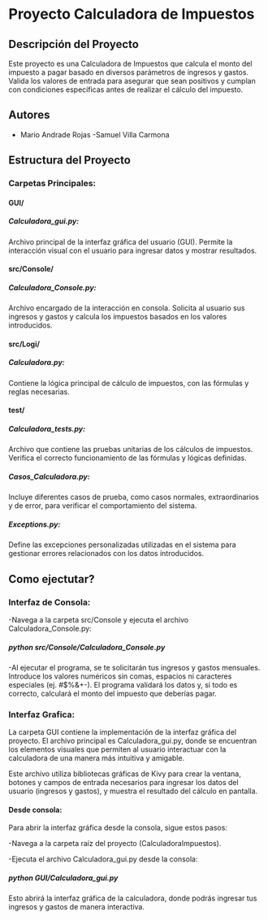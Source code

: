 # Proyecto Calculadora de Impuestos

## Descripción del Proyecto

Este proyecto es una Calculadora de Impuestos que calcula el monto del impuesto a pagar basado en diversos parámetros de ingresos y gastos. Valida los valores de entrada para asegurar que sean positivos y cumplan con condiciones específicas antes de realizar el cálculo del impuesto.

## Autores

- Mario Andrade Rojas
-Samuel Villa Carmona

## Estructura del Proyecto
### Carpetas Principales:
#### GUI/

##### Calculadora_gui.py: 
Archivo principal de la interfaz gráfica del usuario (GUI). Permite la interacción visual con el usuario para ingresar datos y mostrar resultados.

#### src/Console/

##### Calculadora_Console.py: 
Archivo encargado de la interacción en consola. Solicita al usuario sus ingresos y gastos y calcula los impuestos basados en los valores introducidos.

#### src/Logi/
##### Calculadora.py:
 Contiene la lógica principal de cálculo de impuestos, con las fórmulas y reglas necesarias.


#### test/

##### Calculadora_tests.py: 
Archivo que contiene las pruebas unitarias de los cálculos de impuestos. Verifica el correcto funcionamiento de las fórmulas y lógicas definidas.
##### Casos_Calculadora.py: 
Incluye diferentes casos de prueba, como casos normales, extraordinarios y de error, para verificar el comportamiento del sistema.
##### Exceptions.py: 
Define las excepciones personalizadas utilizadas en el sistema para gestionar errores relacionados con los datos introducidos.


## Como ejectutar?

### Interfaz de Consola: 

-Navega a la carpeta src/Console y ejecuta el archivo Calculadora_Console.py:
 ##### python src/Console/Calculadora_Console.py

-Al ejecutar el programa, se te solicitarán tus ingresos y gastos mensuales. Introduce los valores numéricos sin comas, espacios ni caracteres especiales (ej. #$%&+-). El programa validará los datos y, si todo es correcto, calculará el monto del impuesto que deberías pagar.

### Interfaz Grafica: 

La carpeta GUI contiene la implementación de la interfaz gráfica del proyecto. El archivo principal es Calculadora_gui.py, donde se encuentran los elementos visuales que permiten al usuario interactuar con la calculadora de una manera más intuitiva y amigable.

Este archivo utiliza bibliotecas gráficas de Kivy para crear la ventana, botones y campos de entrada necesarios para ingresar los datos del usuario (ingresos y gastos), y muestra el resultado del cálculo en pantalla.

#### Desde consola: 

Para abrir la interfaz gráfica desde la consola, sigue estos pasos:

-Navega a la carpeta raíz del proyecto (CalculadoraImpuestos).

-Ejecuta el archivo Calculadora_gui.py desde la consola:
##### python GUI/Calculadora_gui.py

Esto abrirá la interfaz gráfica de la calculadora, donde podrás ingresar tus ingresos y gastos de manera interactiva.

